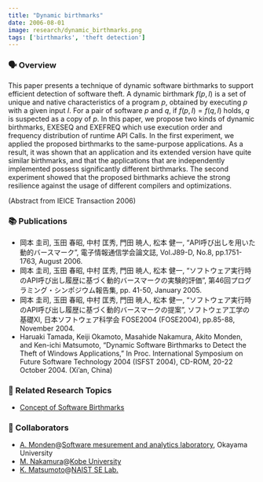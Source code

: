 ```yaml
---
title: "Dynamic birthmarks"
date: 2006-08-01
image: research/dynamic_birthmarks.png
tags: ['birthmarks', 'theft detection']
---
```


### :speaking_head: Overview

This paper presents a technique of dynamic software birthmarks to support efficient detection of software theft.
A dynamic birthmark $f(p, I)$ is a set of unique and native characteristics of a program $p$, obtained by executing $p$ with a given input $I$. 
For a pair of
software $p$ and $q$, if $f(p, I) = f(q, I)$ holds, $q$ is suspected as a copy of $p$.
In this paper, we propose two kinds of dynamic birthmarks, EXESEQ and EXEFREQ which use execution order and frequency distribution of runtime API Calls.
In the first experiment, we applied the proposed birthmarks to the same-purpose applications.
As a result, it was shown that an application and its extended version have quite similar birthmarks, and that the applications that are independently implemented possess significantly different birthmarks.
The second experiment showed that the proposed birthmarks achieve the strong resilience against the usage of different compilers and optimizations.

(Abstract from IEICE Transaction 2006)

### :books: Publications

* 岡本 圭司, 玉田 春昭, 中村 匡秀, 門田 暁人, 松本 健一, “API呼び出しを用いた動的バースマーク”, 電子情報通信学会論文誌, Vol.J89-D, No.8, pp.1751-1763, August 2006.
* 岡本 圭司, 玉田 春昭, 中村 匡秀, 門田 暁人, 松本 健一, “ソフトウェア実行時のAPI呼び出し履歴に基づく動的バースマークの実験的評価”, 第46回プログラミング・シンポジウム報告集, pp. 41-50, January 2005.
* 岡本 圭司, 玉田 春昭, 中村 匡秀, 門田 暁人, 松本 健一, “ソフトウェア実行時のAPI呼び出し履歴に基づく動的バースマークの提案”, ソフトウェア工学の基礎XI, 日本ソフトウェア科学会 FOSE2004 (FOSE2004), pp.85-88, November 2004.
* Haruaki Tamada, Keiji Okamoto, Masahide Nakamura, Akito Monden, and Ken-ichi Matsumoto, “Dynamic Software Birthmarks to Detect the Theft of Windows Applications,” In Proc. International Symposium on Future Software Technology 2004 (ISFST 2004), CD-ROM, 20-22 October 2004. (Xi’an, China)


### :mag_right: Related Research Topics

* [Concept of Software Birthmarks](../birthmark_concept)

### :handshake: Collaborators

* [A. Monden](http://digi-ana.sakura.ne.jp/)@[Software mesurement and analytics laboratory](http://analytics.jpn.org/index-e.html), Okayama University
* [M. Nakamura](http://www27.cs.kobe-u.ac.jp/~masa-n/)@[Kobe University](http://www27.cs.kobe-u.ac.jp/wiki/home/)
* [K. Matsumoto](http://isw3.naist.jp/~matumoto/)@[NAIST SE Lab.](https://se-naist.jp)
